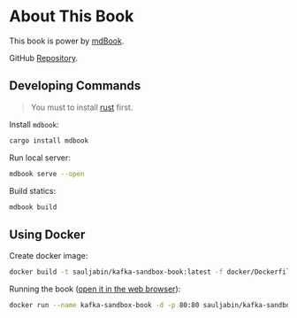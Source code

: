 # About This Book

This book is power by [mdBook](https://rust-lang.github.io/mdBook/index.html).

GitHub [Repository](https://github.com/sauljabin/kafka-sandbox).

## Developing Commands

> You must to install [rust](https://www.rust-lang.org/tools/install) first.

Install `mdbook`:

```bash
cargo install mdbook
```

Run local server:

```bash
mdbook serve --open
```

Build statics:

```bash
mdbook build
```

## Using Docker

Create docker image:

```bash
docker build -t sauljabin/kafka-sandbox-book:latest -f docker/Dockerfile .
```

Running the book ([open it in the web browser](http://localhost)):

```bash
docker run --name kafka-sandbox-book -d -p 80:80 sauljabin/kafka-sandbox-book:latest
```